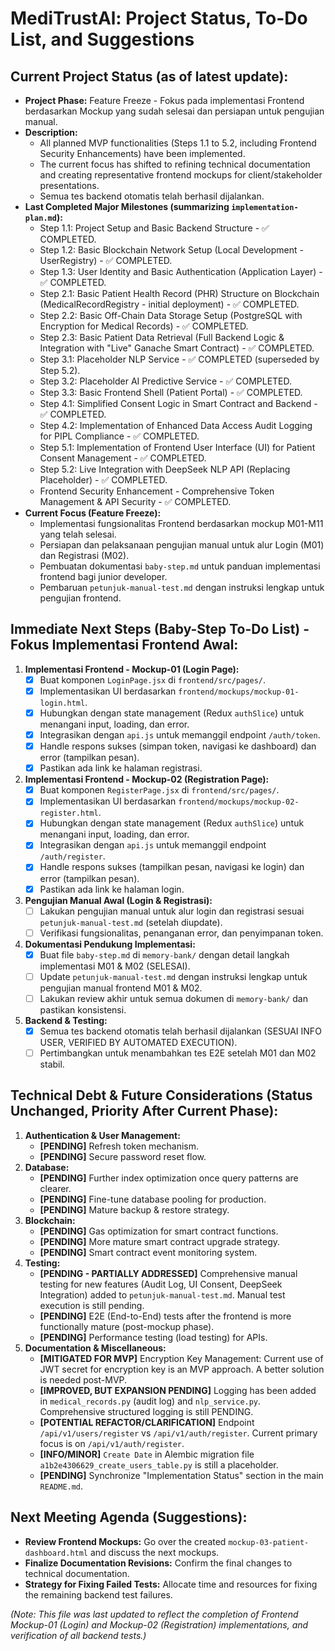 # MediTrustAl: Project Status, To-Do List, and Suggestions

## Current Project Status (as of latest update):
* **Project Phase:** Feature Freeze - Fokus pada implementasi Frontend berdasarkan Mockup yang sudah selesai dan persiapan untuk pengujian manual.
* **Description:**
    * All planned MVP functionalities (Steps 1.1 to 5.2, including Frontend Security Enhancements) have been implemented.
    * The current focus has shifted to refining technical documentation and creating representative frontend mockups for client/stakeholder presentations.
    * Semua tes backend otomatis telah berhasil dijalankan.
* **Last Completed Major Milestones (summarizing `implementation-plan.md`):**
    * Step 1.1: Project Setup and Basic Backend Structure - ✅ COMPLETED.
    * Step 1.2: Basic Blockchain Network Setup (Local Development - UserRegistry) - ✅ COMPLETED.
    * Step 1.3: User Identity and Basic Authentication (Application Layer) - ✅ COMPLETED.
    * Step 2.1: Basic Patient Health Record (PHR) Structure on Blockchain (MedicalRecordRegistry - initial deployment) - ✅ COMPLETED.
    * Step 2.2: Basic Off-Chain Data Storage Setup (PostgreSQL with Encryption for Medical Records) - ✅ COMPLETED.
    * Step 2.3: Basic Patient Data Retrieval (Full Backend Logic & Integration with "Live" Ganache Smart Contract) - ✅ COMPLETED.
    * Step 3.1: Placeholder NLP Service - ✅ COMPLETED (superseded by Step 5.2).
    * Step 3.2: Placeholder AI Predictive Service - ✅ COMPLETED.
    * Step 3.3: Basic Frontend Shell (Patient Portal) - ✅ COMPLETED.
    * Step 4.1: Simplified Consent Logic in Smart Contract and Backend - ✅ COMPLETED.
    * Step 4.2: Implementation of Enhanced Data Access Audit Logging for PIPL Compliance - ✅ COMPLETED.
    * Step 5.1: Implementation of Frontend User Interface (UI) for Patient Consent Management - ✅ COMPLETED.
    * Step 5.2: Live Integration with DeepSeek NLP API (Replacing Placeholder) - ✅ COMPLETED.
    * Frontend Security Enhancement - Comprehensive Token Management & API Security - ✅ COMPLETED.
* **Current Focus (Feature Freeze):**
    * Implementasi fungsionalitas Frontend berdasarkan mockup M01-M11 yang telah selesai.
    * Persiapan dan pelaksanaan pengujian manual untuk alur Login (M01) dan Registrasi (M02).
    * Pembuatan dokumentasi `baby-step.md` untuk panduan implementasi frontend bagi junior developer.
    * Pembaruan `petunjuk-manual-test.md` dengan instruksi lengkap untuk pengujian frontend.

## Immediate Next Steps (Baby-Step To-Do List) - Fokus Implementasi Frontend Awal:

1.  **Implementasi Frontend - Mockup-01 (Login Page):**
    * [x] Buat komponen `LoginPage.jsx` di `frontend/src/pages/`.
    * [x] Implementasikan UI berdasarkan `frontend/mockups/mockup-01-login.html`.
    * [x] Hubungkan dengan state management (Redux `authSlice`) untuk menangani input, loading, dan error.
    * [x] Integrasikan dengan `api.js` untuk memanggil endpoint `/auth/token`.
    * [x] Handle respons sukses (simpan token, navigasi ke dashboard) dan error (tampilkan pesan).
    * [x] Pastikan ada link ke halaman registrasi.
2.  **Implementasi Frontend - Mockup-02 (Registration Page):**
    * [x] Buat komponen `RegisterPage.jsx` di `frontend/src/pages/`.
    * [x] Implementasikan UI berdasarkan `frontend/mockups/mockup-02-register.html`.
    * [x] Hubungkan dengan state management (Redux `authSlice`) untuk menangani input, loading, dan error.
    * [x] Integrasikan dengan `api.js` untuk memanggil endpoint `/auth/register`.
    * [x] Handle respons sukses (tampilkan pesan, navigasi ke login) dan error (tampilkan pesan).
    * [x] Pastikan ada link ke halaman login.
3.  **Pengujian Manual Awal (Login & Registrasi):**
    * [ ] Lakukan pengujian manual untuk alur login dan registrasi sesuai `petunjuk-manual-test.md` (setelah diupdate).
    * [ ] Verifikasi fungsionalitas, penanganan error, dan penyimpanan token.
4.  **Dokumentasi Pendukung Implementasi:**
    * [x] Buat file `baby-step.md` di `memory-bank/` dengan detail langkah implementasi M01 & M02 (SELESAI).
    * [ ] Update `petunjuk-manual-test.md` dengan instruksi lengkap untuk pengujian manual frontend M01 & M02.
    * [ ] Lakukan review akhir untuk semua dokumen di `memory-bank/` dan pastikan konsistensi.
5.  **Backend & Testing:**
    * [x] Semua tes backend otomatis telah berhasil dijalankan (SESUAI INFO USER, VERIFIED BY AUTOMATED EXECUTION).
    * [ ] Pertimbangkan untuk menambahkan tes E2E setelah M01 dan M02 stabil.

## Technical Debt & Future Considerations (Status Unchanged, Priority After Current Phase):

1.  **Authentication & User Management:**
    * **[PENDING]** Refresh token mechanism.
    * **[PENDING]** Secure password reset flow.
2.  **Database:**
    * **[PENDING]** Further index optimization once query patterns are clearer.
    * **[PENDING]** Fine-tune database pooling for production.
    * **[PENDING]** Mature backup & restore strategy.
3.  **Blockchain:**
    * **[PENDING]** Gas optimization for smart contract functions.
    * **[PENDING]** More mature smart contract upgrade strategy.
    * **[PENDING]** Smart contract event monitoring system.
4.  **Testing:**
    * **[PENDING - PARTIALLY ADDRESSED]** Comprehensive manual testing for new features (Audit Log, UI Consent, DeepSeek Integration) added to `petunjuk-manual-test.md`. Manual test execution is still pending.
    * **[PENDING]** E2E (End-to-End) tests after the frontend is more functionally mature (post-mockup phase).
    * **[PENDING]** Performance testing (load testing) for APIs.
5.  **Documentation & Miscellaneous:**
    * **[MITIGATED FOR MVP]** Encryption Key Management: Current use of JWT secret for encryption key is an MVP approach. A better solution is needed post-MVP.
    * **[IMPROVED, BUT EXPANSION PENDING]** Logging has been added in `medical_records.py` (audit log) and `nlp_service.py`. Comprehensive structured logging is still PENDING.
    * **[POTENTIAL REFACTOR/CLARIFICATION]** Endpoint `/api/v1/users/register` vs `/api/v1/auth/register`. Current primary focus is on `/api/v1/auth/register`.
    * **[INFO/MINOR]** `Create Date` in Alembic migration file `a1b2e4306629_create_users_table.py` is still a placeholder.
    * **[PENDING]** Synchronize "Implementation Status" section in the main `README.md`.

## Next Meeting Agenda (Suggestions):

* **Review Frontend Mockups:** Go over the created `mockup-03-patient-dashboard.html` and discuss the next mockups.
* **Finalize Documentation Revisions:** Confirm the final changes to technical documentation.
* **Strategy for Fixing Failed Tests:** Allocate time and resources for fixing the remaining backend test failures.

*(Note: This file was last updated to reflect the completion of Frontend Mockup-01 (Login) and Mockup-02 (Registration) implementations, and verification of all backend tests.)*